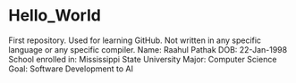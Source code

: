 # Hello_World
First repository.  Used for learning GitHub.  Not written in any specific language or any specific compiler.
Name: Raahul Pathak
DOB: 22-Jan-1998
School enrolled in: Mississippi State University
Major: Computer Science
Goal: Software Development to AI
